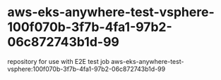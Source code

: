 # aws-eks-anywhere-test-vsphere-100f070b-3f7b-4fa1-97b2-06c872743b1d-99
repository for use with E2E test job aws-eks-anywhere-test-vsphere:100f070b-3f7b-4fa1-97b2-06c872743b1d-99
